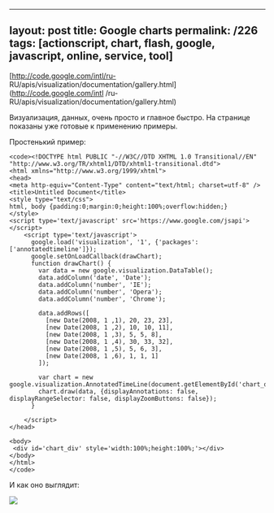---
layout: post
title: Google charts
permalink: /226
tags: [actionscript, chart, flash, google, javascript, online, service, tool]
----

[http://code.google.com/intl/ru-
RU/apis/visualization/documentation/gallery.html](http://code.google.com/intl
/ru-RU/apis/visualization/documentation/gallery.html)


Визуализация, данных, очень просто и главное быстро. На странице показаны уже
готовые к применению примеры.


Простенький пример:

    
    <code><!DOCTYPE html PUBLIC "-//W3C//DTD XHTML 1.0 Transitional//EN" "http://www.w3.org/TR/xhtml1/DTD/xhtml1-transitional.dtd">
    <html xmlns="http://www.w3.org/1999/xhtml">
    <head>
    <meta http-equiv="Content-Type" content="text/html; charset=utf-8" />
    <title>Untitled Document</title>
    <style type="text/css">
    html, body {padding:0;margin:0;height:100%;overflow:hidden;}
    </style>
    <script type='text/javascript' src='https://www.google.com/jsapi'></script>
        <script type='text/javascript'>
          google.load('visualization', '1', {'packages':['annotatedtimeline']});
          google.setOnLoadCallback(drawChart);
          function drawChart() {
            var data = new google.visualization.DataTable();
            data.addColumn('date', 'Date');
            data.addColumn('number', 'IE');
            data.addColumn('number', 'Opera');
            data.addColumn('number', 'Chrome');
    
            data.addRows([
              [new Date(2008, 1 ,1), 20, 23, 23],
              [new Date(2008, 1 ,2), 10, 10, 11],
              [new Date(2008, 1 ,3), 5, 5, 8],
              [new Date(2008, 1 ,4), 30, 33, 32],
              [new Date(2008, 1 ,5), 5, 6, 3],
              [new Date(2008, 1 ,6), 1, 1, 1]
            ]);
    
            var chart = new google.visualization.AnnotatedTimeLine(document.getElementById('chart_div'));
            chart.draw(data, {displayAnnotations: false, displayRangeSelector: false, displayZoomButtons: false});
          }
    
        </script>
    </head>
    
    <body>
     <div id='chart_div' style='width:100%;height:100%;'></div>
    </body>
    </html>
    </code>


И как оно выглядит:


![](http://mac-blog.org.ua/wp-content/uploads/1.png)


